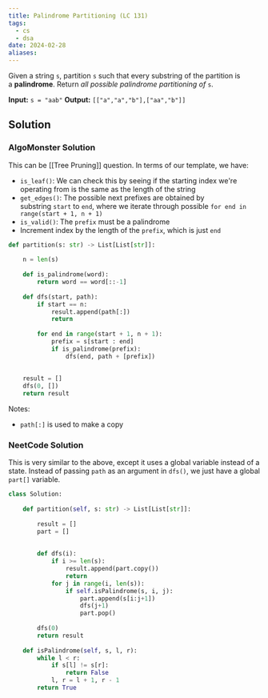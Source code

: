 ```yaml
---
title: Palindrome Partitioning (LC 131)
tags:
  - cs
  - dsa
date: 2024-02-28
aliases:
---
```

Given a string `s`, partition `s` such that every substring of the partition is a **palindrome**. Return _all possible palindrome partitioning of_ `s`.

**Input:** `s = "aab"`
**Output:** `[["a","a","b"],["aa","b"]]`

## Solution

### AlgoMonster Solution
This can be [[Tree Pruning]] question. In terms of our template, we have:
- `is_leaf()`: We can check this by seeing if the starting index we're operating from is the same as the length of the string
- `get_edges()`: The possible next prefixes are obtained by substring `start` to `end`, where we iterate through possible `for end in range(start + 1, n + 1)`
- `is_valid()`: The `prefix` must be a palindrome
- Increment index by the length of the `prefix`, which is just `end`

```python
def partition(s: str) -> List[List[str]]:
    
    n = len(s)
    
    def is_palindrome(word):
        return word == word[::-1]
    
    def dfs(start, path):
        if start == n:
            result.append(path[:])
            return
        
        for end in range(start + 1, n + 1):
            prefix = s[start : end]
            if is_palindrome(prefix):
                dfs(end, path + [prefix])
    
    
    result = []
    dfs(0, [])
    return result
```

Notes:
- `path[:]` is used to make a copy  
### NeetCode Solution
This is very similar to the above, except it uses a global variable instead of a state. Instead of passing `path` as an argument in `dfs()`, we just have a global `part[]` variable.

```python
class Solution:
    
    def partition(self, s: str) -> List[List[str]]:
        
        result = []
        part = []
        
    
        def dfs(i):
            if i >= len(s):
                result.append(part.copy())
                return
            for j in range(i, len(s)):
                if self.isPalindrome(s, i, j):
                    part.append(s[i:j+1])
                    dfs(j+1)
                    part.pop()
                    
        dfs(0)
        return result
    
    def isPalindrome(self, s, l, r):
        while l < r:
            if s[l] != s[r]:
                return False
            l, r = l + 1, r - 1
        return True
```